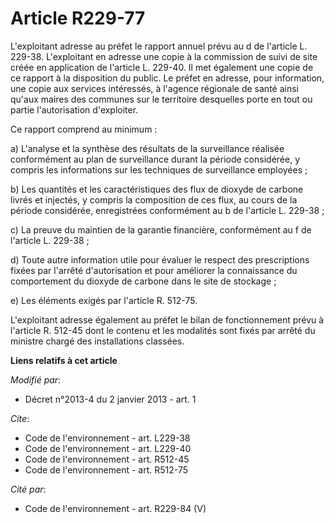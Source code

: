 # Article R229-77

L'exploitant adresse au préfet le rapport annuel prévu au d de l'article L. 229-38. L'exploitant en adresse une copie à la
commission de suivi de site créée en application de l'article L. 229-40. Il met également une copie de ce rapport à la
disposition du public. Le préfet en adresse, pour information, une copie aux services intéressés, à l'agence régionale de
santé ainsi qu'aux maires des communes sur le territoire desquelles porte en tout ou partie l'autorisation d'exploiter. 

Ce rapport comprend au minimum : 

a) L'analyse et la synthèse des résultats de la surveillance réalisée conformément au plan de surveillance durant la période
considérée, y compris les informations sur les techniques de surveillance employées ; 

b) Les quantités et les caractéristiques des flux de dioxyde de carbone livrés et injectés, y compris la composition de ces
flux, au cours de la période considérée, enregistrées conformément au b de l'article L. 229-38 ; 

c) La preuve du maintien de la garantie financière, conformément au f de l'article L. 229-38 ; 

d) Toute autre information utile pour évaluer le respect des prescriptions fixées par l'arrêté d'autorisation et pour
améliorer la connaissance du comportement du dioxyde de carbone dans le site de stockage ; 

e) Les éléments exigés par l'article R. 512-75.

L'exploitant adresse également au préfet le bilan de fonctionnement prévu à l'article R. 512-45 dont le contenu et les
modalités sont fixés par arrêté du ministre chargé des installations classées.

**Liens relatifs à cet article**

_Modifié par_:

  - Décret n°2013-4 du 2 janvier 2013 - art. 1

_Cite_:

  - Code de l'environnement - art. L229-38
  - Code de l'environnement - art. L229-40
  - Code de l'environnement - art. R512-45
  - Code de l'environnement - art. R512-75

_Cité par_:

  - Code de l'environnement - art. R229-84 (V)
